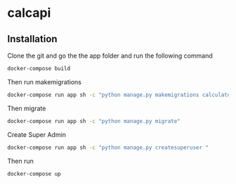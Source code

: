 # calcapi

## Installation

Clone the git and go the the app folder and run the 
following command 

```bash
docker-compose build 
```

Then run makemigrations 

```bash
docker-compose run app sh -c "python manage.py makemigrations calculator"

```
Then migrate 

```bash
docker-compose run app sh -c "python manage.py migrate"

```
Create Super Admin

```bash
docker-compose run app sh -c "python manage.py createsuperuser "

```

Then run 

```bash
docker-compose up
```

